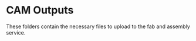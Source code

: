 # CAM Outputs

These folders contain the necessary files to upload to the fab and assembly service.

